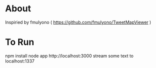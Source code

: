 # About
Inspiried by fmulyono ( https://github.com/fmulyono/TweetMapViewer )

# To Run
npm install
node app
http://localhost:3000
stream some text to localhost:1337